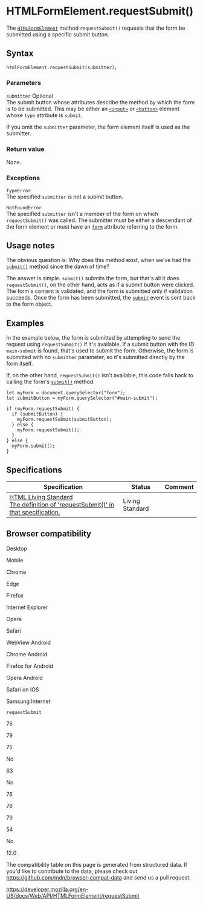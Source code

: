 HTMLFormElement.requestSubmit()
===============================

The [`HTMLFormElement`](../htmlformelement) method `requestSubmit()` requests that the form be submitted using a specific submit button.

Syntax
------

    htmlFormElement.requestSubmit(submitter);

### Parameters

 `submitter` <span class="badge inline optional">Optional</span>   
The submit button whose attributes describe the method by which the form is to be submitted. This may be either an [`<input>`](https://developer.mozilla.org/en-US/docs/Web/HTML/Element/input) or [`<button>`](https://developer.mozilla.org/en-US/docs/Web/HTML/Element/button) element whose `type` attribute is `submit`.

If you omit the `submitter` parameter, the form element itself is used as the submitter.

### Return value

None.

### Exceptions

`TypeError`  
The specified `submitter` is not a submit button.

`NotFoundError`  
The specified `submitter` isn't a member of the form on which `requestSubmit()` was called. The submitter must be either a descendant of the form element or must have an [`form`](https://developer.mozilla.org/en-US/docs/Web/HTML/Element/input#attr-form) attribute referring to the form.

Usage notes
-----------

The obvious question is: Why does this method exist, when we've had the [`submit()`](submit) method since the dawn of time?

The answer is simple. `submit()` submits the form, but that's all it does. `requestSubmit()`, on the other hand, acts as if a submit button were clicked. The form's content is validated, and the form is submitted only if validation succeeds. Once the form has been submitted, the [`submit`](submit_event) event is sent back to the form object.

Examples
--------

In the example below, the form is submitted by attempting to send the request using `requestSubmit()` if it's available. If a submit button with the ID `main-submit` is found, that's used to submit the form. Otherwise, the form is submitted with no `submitter` parameter, so it's submitted directly by the form itself.

If, on the other hand, `requestSubmit()` isn't available, this code falls back to calling the form's [`submit()`](submit) method.

    let myForm = document.querySelector("form");
    let submitButton = myForm.querySelector("#main-submit");

    if (myForm.requestSubmit) {
      if (submitButton) {
        myForm.requestSubmit(submitButton);
      } else {
        myForm.requestSubmit();
      }
    } else {
      myForm.submit();
    }

Specifications
--------------

<table><thead><tr class="header"><th>Specification</th><th>Status</th><th>Comment</th></tr></thead><tbody><tr class="odd"><td><a href="https://html.spec.whatwg.org/multipage/#dom-form-requestsubmit">HTML Living Standard<br />
<span class="small">The definition of 'requestSubmit()' in that specification.</span></a></td><td><span class="spec-living">Living Standard</span></td><td></td></tr></tbody></table>

Browser compatibility
---------------------

Desktop

Mobile

Chrome

Edge

Firefox

Internet Explorer

Opera

Safari

WebView Android

Chrome Android

Firefox for Android

Opera Android

Safari on IOS

Samsung Internet

`requestSubmit`

76

79

75

No

63

No

76

76

79

54

No

12.0

The compatibility table on this page is generated from structured data. If you'd like to contribute to the data, please check out <https://github.com/mdn/browser-compat-data> and send us a pull request.

<a href="https://developer.mozilla.org/en-US/docs/Web/API/HTMLFormElement/requestSubmit" class="_attribution-link">https://developer.mozilla.org/en-US/docs/Web/API/HTMLFormElement/requestSubmit</a>
